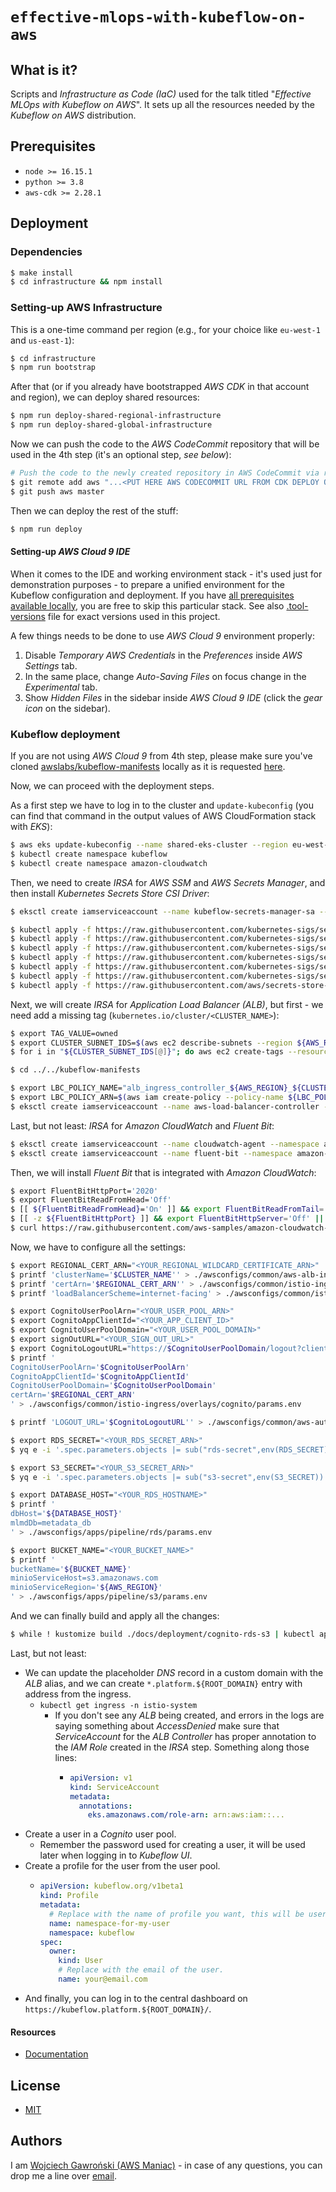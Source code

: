# `effective-mlops-with-kubeflow-on-aws`

## What is it?

Scripts and *Infrastructure as Code (IaC)* used for the talk titled "*Effective MLOps with Kubeflow on AWS*". It sets up all the resources needed by the *Kubeflow on AWS* distribution.

## Prerequisites

- `node >= 16.15.1`
- `python >= 3.8`
- `aws-cdk >= 2.28.1`

## Deployment

### Dependencies

```bash
$ make install
$ cd infrastructure && npm install
```

### Setting-up AWS Infrastructure

This is a one-time command per region (e.g., for your choice like `eu-west-1` and `us-east-1`):

```bash
$ cd infrastructure
$ npm run bootstrap
```

After that (or if you already have bootstrapped *AWS CDK* in that account and region), we can deploy shared resources:

```bash
$ npm run deploy-shared-regional-infrastructure
$ npm run deploy-shared-global-infrastructure
```

Now we can push the code to the *AWS CodeCommit* repository that will be used in the 4th step (it's an optional step, *see below*):

```bash
# Push the code to the newly created repository in AWS CodeCommit via regional infrastructure:
$ git remote add aws "...<PUT HERE AWS CODECOMMIT URL FROM CDK DEPLOY OUTPUT>..."
$ git push aws master
```

Then we can deploy the rest of the stuff:

```bash
$ npm run deploy
```

#### Setting-up *AWS Cloud 9 IDE*

When it comes to the IDE and working environment stack - it's used just for demonstration purposes - to prepare a unified environment for the Kubeflow configuration and deployment. If you have [all prerequisites available locally](https://awslabs.github.io/kubeflow-manifests/docs/deployment/prerequisites/), you are free to skip this particular stack. See also [.tool-versions](./.tool-versions) file for exact versions used in this project.

A few things needs to be done to use *AWS Cloud 9* environment properly:

1. Disable *Temporary AWS Credentials* in the *Preferences* inside *AWS Settings* tab.
2. In the same place, change *Auto-Saving Files* on focus change in the *Experimental* tab.
3. Show *Hidden Files* in the sidebar inside *AWS Cloud 9 IDE* (click the *gear icon* on the sidebar).

### Kubeflow deployment

If you are not using *AWS Cloud 9* from 4th step, please make sure you've cloned [awslabs/kubeflow-manifests](https://github.com/awslabs/kubeflow-manifests) locally as it is requested [here](https://awslabs.github.io/kubeflow-manifests/docs/deployment/prerequisites/#clone-the-repository).

Now, we can proceed with the deployment steps.

As a first step we have to log in to the cluster and `update-kubeconfig` (you can find that command in the output values of AWS CloudFormation stack with *EKS*):

```bash
$ aws eks update-kubeconfig --name shared-eks-cluster --region eu-west-1 --role-arn arn:aws:iam::...
$ kubectl create namespace kubeflow
$ kubectl create namespace amazon-cloudwatch
```

Then, we need to create *IRSA* for *AWS SSM* and *AWS Secrets Manager*, and then install *Kubernetes Secrets Store CSI Driver*:

```bash
$ eksctl create iamserviceaccount --name kubeflow-secrets-manager-sa --namespace kubeflow --cluster ${CLUSTER_NAME} --attach-policy-arn arn:aws:iam::aws:policy/AmazonSSMReadOnlyAccess --attach-policy-arn arn:aws:iam::aws:policy/SecretsManagerReadWrite --override-existing-serviceaccounts --approve --region ${AWS_REGION}

$ kubectl apply -f https://raw.githubusercontent.com/kubernetes-sigs/secrets-store-csi-driver/v1.0.0/deploy/rbac-secretproviderclass.yaml
$ kubectl apply -f https://raw.githubusercontent.com/kubernetes-sigs/secrets-store-csi-driver/v1.0.0/deploy/csidriver.yaml
$ kubectl apply -f https://raw.githubusercontent.com/kubernetes-sigs/secrets-store-csi-driver/v1.0.0/deploy/secrets-store.csi.x-k8s.io_secretproviderclasses.yaml
$ kubectl apply -f https://raw.githubusercontent.com/kubernetes-sigs/secrets-store-csi-driver/v1.0.0/deploy/secrets-store.csi.x-k8s.io_secretproviderclasspodstatuses.yaml
$ kubectl apply -f https://raw.githubusercontent.com/kubernetes-sigs/secrets-store-csi-driver/v1.0.0/deploy/secrets-store-csi-driver.yaml
$ kubectl apply -f https://raw.githubusercontent.com/kubernetes-sigs/secrets-store-csi-driver/v1.0.0/deploy/rbac-secretprovidersyncing.yaml
$ kubectl apply -f https://raw.githubusercontent.com/aws/secrets-store-csi-driver-provider-aws/main/deployment/aws-provider-installer.yaml
```

Next, we will create *IRSA* for *Application Load Balancer (ALB)*, but first - we need add a missing tag (`kubernetes.io/cluster/<CLUSTER_NAME>`):

```bash
$ export TAG_VALUE=owned
$ export CLUSTER_SUBNET_IDS=$(aws ec2 describe-subnets --region ${AWS_REGION} --filters Name=tag:aws:cloudformation:stack-name,Values=KubeflowOnAWS-Shared-Infrastructure --output json | jq -r '.Subnets[].SubnetId')
$ for i in "${CLUSTER_SUBNET_IDS[@]}"; do aws ec2 create-tags --resources ${i} --tags Key=kubernetes.io/cluster/${CLUSTER_NAME},Value=${TAG_VALUE}; done

$ cd ../../kubeflow-manifests

$ export LBC_POLICY_NAME="alb_ingress_controller_${AWS_REGION}_${CLUSTER_NAME}"
$ export LBC_POLICY_ARN=$(aws iam create-policy --policy-name ${LBC_POLICY_NAME} --policy-document file://./awsconfigs/infra_configs/iam_alb_ingress_policy.json --output text --query 'Policy.Arn')
$ eksctl create iamserviceaccount --name aws-load-balancer-controller --namespace kube-system --cluster ${CLUSTER_NAME} --region ${AWS_REGION} --attach-policy-arn ${LBC_POLICY_ARN} --override-existing-serviceaccounts --approve
```

Last, but not least: *IRSA* for *Amazon CloudWatch* and *Fluent Bit*:

```bash
$ eksctl create iamserviceaccount --name cloudwatch-agent --namespace amazon-cloudwatch --cluster ${CLUSTER_NAME} --region ${AWS_REGION} --approve --override-existing-serviceaccounts --attach-policy-arn arn:aws:iam::aws:policy/CloudWatchAgentServerPolicy
$ eksctl create iamserviceaccount --name fluent-bit --namespace amazon-cloudwatch --cluster ${CLUSTER_NAME} --region ${AWS_REGION} --approve --override-existing-serviceaccounts --attach-policy-arn arn:aws:iam::aws:policy/CloudWatchAgentServerPolicy
```

Then, we will install *Fluent Bit* that is integrated with *Amazon CloudWatch*:

```bash
$ export FluentBitHttpPort='2020'
$ export FluentBitReadFromHead='Off'
$ [[ ${FluentBitReadFromHead}='On' ]] && export FluentBitReadFromTail='Off' || export FluentBitReadFromTail='On'
$ [[ -z ${FluentBitHttpPort} ]] && export FluentBitHttpServer='Off' || export FluentBitHttpServer='On'
$ curl https://raw.githubusercontent.com/aws-samples/amazon-cloudwatch-container-insights/latest/k8s-deployment-manifest-templates/deployment-mode/daemonset/container-insights-monitoring/quickstart/cwagent-fluent-bit-quickstart.yaml | sed 's/{{cluster_name}}/'${CLUSTER_NAME}'/;s/{{region_name}}/'${AWS_REGION}'/;s/{{http_server_toggle}}/"'${FluentBitHttpServer}'"/;s/{{http_server_port}}/"'${FluentBitHttpPort}'"/;s/{{read_from_head}}/"'${FluentBitReadFromHead}'"/;s/{{read_from_tail}}/"'${FluentBitReadFromTail}'"/' | kubectl apply -f -
```

Now, we have to configure all the settings:

```bash
$ export REGIONAL_CERT_ARN="<YOUR_REGIONAL_WILDCARD_CERTIFICATE_ARN>"
$ printf 'clusterName='$CLUSTER_NAME'' > ./awsconfigs/common/aws-alb-ingress-controller/base/params.env
$ printf 'certArn='$REGIONAL_CERT_ARN'' > ./awsconfigs/common/istio-ingress/overlays/https/params.env
$ printf 'loadBalancerScheme=internet-facing' > ./awsconfigs/common/istio-ingress/base/params.env

$ export CognitoUserPoolArn="<YOUR_USER_POOL_ARN>"
$ export CognitoAppClientId="<YOUR_APP_CLIENT_ID>"
$ export CognitoUserPoolDomain="<YOUR_USER_POOL_DOMAIN>"
$ export signOutURL="<YOUR_SIGN_OUT_URL>"
$ export CognitoLogoutURL="https://$CognitoUserPoolDomain/logout?client_id=$CognitoAppClientId&logout_uri=$signOutURL"
$ printf '
CognitoUserPoolArn='$CognitoUserPoolArn'
CognitoAppClientId='$CognitoAppClientId'
CognitoUserPoolDomain='$CognitoUserPoolDomain'
certArn='$REGIONAL_CERT_ARN'
' > ./awsconfigs/common/istio-ingress/overlays/cognito/params.env

$ printf 'LOGOUT_URL='$CognitoLogoutURL'' > ./awsconfigs/common/aws-authservice/base/params.env

$ export RDS_SECRET="<YOUR_RDS_SECRET_ARN>"
$ yq e -i '.spec.parameters.objects |= sub("rds-secret",env(RDS_SECRET))' ./awsconfigs/common/aws-secrets-manager/rds/secret-provider.yaml

$ export S3_SECRET="<YOUR_S3_SECRET_ARN>"
$ yq e -i '.spec.parameters.objects |= sub("s3-secret",env(S3_SECRET))' ./awsconfigs/common/aws-secrets-manager/s3/secret-provider.yaml

$ export DATABASE_HOST="<YOUR_RDS_HOSTNAME>"
$ printf '
dbHost='${DATABASE_HOST}'
mlmdDb=metadata_db
' > ./awsconfigs/apps/pipeline/rds/params.env

$ export BUCKET_NAME="<YOUR_BUCKET_NAME>"
$ printf '
bucketName='${BUCKET_NAME}'
minioServiceHost=s3.amazonaws.com
minioServiceRegion='${AWS_REGION}'
' > ./awsconfigs/apps/pipeline/s3/params.env
```

And we can finally build and apply all the changes:

```bash
$ while ! kustomize build ./docs/deployment/cognito-rds-s3 | kubectl apply -f -; do echo "Retrying to apply resources"; sleep 10; done
```

Last, but not least:

- We can update the placeholder *DNS* record in a custom domain with the *ALB* alias, and we can create `*.platform.${ROOT_DOMAIN}` entry with address from the ingress.
  - `kubectl get ingress -n istio-system`
    - If you don't see any *ALB* being created, and errors in the logs are saying something about *AccessDenied* make sure that *ServiceAccount* for the *ALB Controller* has proper annotation to the *IAM Role* created in the *IRSA* step. Something along those lines:
      - ```yaml
        apiVersion: v1
        kind: ServiceAccount
        metadata:
          annotations:
            eks.amazonaws.com/role-arn: arn:aws:iam::...
        ```
- Create a user in a *Cognito* user pool.
  - Remember the password used for creating a user, it will be used later when logging in to *Kubeflow UI*.
- Create a profile for the user from the user pool.
  - ```yaml
    apiVersion: kubeflow.org/v1beta1
    kind: Profile
    metadata:
      # Replace with the name of profile you want, this will be user's namespace name.
      name: namespace-for-my-user
      namespace: kubeflow
    spec:
      owner:
        kind: User
        # Replace with the email of the user.
        name: your@email.com
    ```
- And finally, you can log in to the central dashboard on `https://kubeflow.platform.${ROOT_DOMAIN}/`.

#### Resources

- [Documentation](https://awslabs.github.io/kubeflow-manifests/docs/deployment/cognito-rds-s3/guide/)

## License

- [MIT](LICENSE.md)

## Authors

I am [Wojciech Gawroński (AWS Maniac)](https://awsmaniac.com) - in case of any questions, you can drop me a line over [email](mailto:hello@awsmaniac.com).
